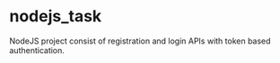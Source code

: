 # nodejs_task
NodeJS project consist of registration and login APIs with token based authentication.
